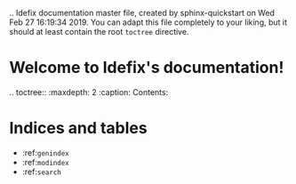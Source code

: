 .. Idefix documentation master file, created by
   sphinx-quickstart on Wed Feb 27 16:19:34 2019.
   You can adapt this file completely to your liking, but it should at least
   contain the root `toctree` directive.

Welcome to Idefix's documentation!
==================================

.. toctree::
   :maxdepth: 2
   :caption: Contents:



Indices and tables
==================

* :ref:`genindex`
* :ref:`modindex`
* :ref:`search`
